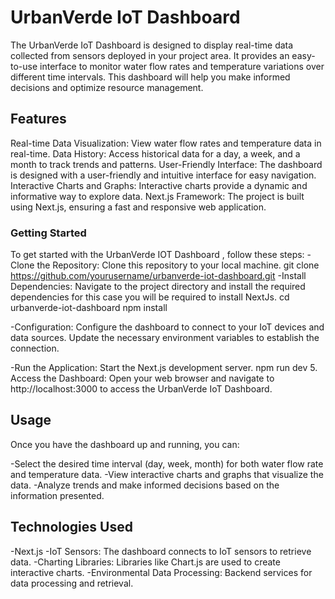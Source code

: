 # UrbanVerde IoT Dashboard

The UrbanVerde IoT Dashboard is designed to display real-time data collected from sensors deployed in your project area. It provides an easy-to-use interface to monitor water flow rates and temperature variations over different time intervals. This dashboard will help you make informed decisions and optimize resource management.
## Features

Real-time Data Visualization: View water flow rates and temperature data in real-time.
Data History: Access historical data for a day, a week, and a month to track trends and patterns.
User-Friendly Interface: The dashboard is designed with a user-friendly and intuitive interface for easy navigation.
Interactive Charts and Graphs: Interactive charts provide a dynamic and informative way to explore data.
Next.js Framework: The project is built using Next.js, ensuring a fast and responsive web application.

### Getting Started

To get started with the UrbanVerde IOT  Dashboard , follow these steps:
-Clone the Repository: Clone this repository to your local machine.
git clone https://github.com/yourusername/urbanverde-iot-dashboard.git
-Install Dependencies: Navigate to the project directory and install the required dependencies for this case you will be required to install NextJs.
cd urbanverde-iot-dashboard
npm install

-Configuration: Configure the dashboard to connect to your IoT devices and data sources. Update the necessary environment variables to establish the connection.

-Run the Application: Start the Next.js development server.
npm run dev
5. Access the Dashboard: Open your web browser and navigate to http://localhost:3000 to access the UrbanVerde IoT Dashboard.

## Usage

Once you have the dashboard up and running, you can:

-Select the desired time interval (day, week, month) for both water flow rate and temperature data.
-View interactive charts and graphs that visualize the data.
-Analyze trends and make informed decisions based on the information presented.

## Technologies Used

-Next.js
-IoT Sensors: The dashboard connects to IoT sensors to retrieve data.
-Charting Libraries: Libraries like Chart.js are used to create interactive charts.
-Environmental Data Processing: Backend services for data processing and retrieval.
